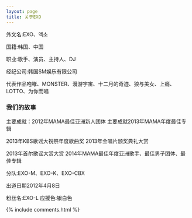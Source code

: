 ```yaml
---
layout: page
title: 关于EXO 
---
```


外文名:EXO、엑소
<p>
国籍:韩国、中国
<p>
职业:歌手、演员、主持人、DJ
<p>
经纪公司:韩国SM娱乐有限公司
<p>
代表作品咆哮、MONSTER、漫游宇宙、十二月的奇迹、狼与美女、上瘾、LOTTO、为你而唱 
<p>
  
<h3> 我们的故事 </h3>  

<p>

主要成就：2012年MAMA最佳亚洲新人团体 主要成就2013年MAMA年度最佳专辑
<p>
         2013年KBS歌谣大祝祭年度歌曲奖 2013年金唱片颁奖典礼大赏
<p>
         2013年首尔歌谣大赏大赏 2014年MAMA最佳年度亚洲歌手、最佳男子团体、最佳专辑 
<p>
分队:EXO-M、EXO-K、EXO-CBX
<p>
出道日期2012年4月8日
<p>
粉丝名:EXO-L  应援色:银白色 
<p>
{% include comments.html %}

